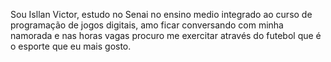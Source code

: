 Sou Isllan Victor, estudo no Senai no ensino medio integrado ao curso de programação de jogos digitais, amo ficar conversando com minha namorada e nas horas vagas procuro me exercitar através do futebol que é o esporte que eu mais gosto.
